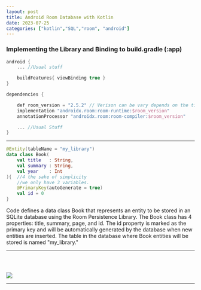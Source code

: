 ```yaml
---
layout: post
title: Android Room Database with Kotlin
date: 2023-07-25
categories: ["kotlin","SQL","room", "android"]
---
```


### Implementing the Library and Binding to build.gradle (:app)

```kotlin
android {
    ... //Usual stuff

    buildFeatures{ viewBinding true }
}

dependencies {

    def room_version = "2.5.2" // Verison can be vary depends on the time
    implementation "androidx.room:room-runtime:$room_version"
    annotationProcessor "androidx.room:room-compiler:$room_version"

    ... //Usual Stuff
}
```
___

```kotlin
@Entity(tableName = "my_library")
data class Book(
    val title   : String, 
    val summary : String,
    val year    : Int
){  //4 the sake of simplicity 
    //we only have 3 variables.
    @PrimaryKey(autoGenerate = true)
    val id = 0
}
```

Code defines a data class Book that represents an entity to be stored in an SQLite database using the Room Persistence Library. The Book class has 4 properties: title, summary, page, and id. The id property is marked as the primary key and will be automatically generated by the database when new entities are inserted. The table in the database where Book entities will be stored is named "my_library."

___
```kotlin

 
```

![](http://i.imgur.com/OUkLi.gif)

___